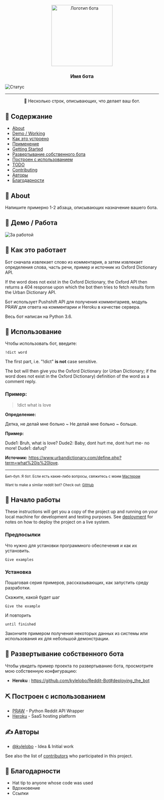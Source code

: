 <p align="center"><a href="" rel="noopener">  </a><img width="200px" height="200px" src="https://i.imgur.com/FxL5qM0.jpg" alt="Логотип бота"></p>

<h3 align="center">Имя бота</h3>

<div align="center">
</div>

[]()![Статус](https://img.shields.io/badge/status-active-success.svg)




---

<p align="center">🤖 Несколько строк, описывающих, что делает ваш бот.<br></p>

## 📝 Содержание

- [About](#about)
- [Demo / Working](#demo)
- [Как это устроено](#working)
- [Применение](#usage)
- [Getting Started](#getting_started)
- [Развертывание собственного бота](#deployment)
- [Построен с использованием](#built_using)
- [TODO](../TODO.md)
- [Contributing](../CONTRIBUTING.md)
- [Авторы](#authors)
- [Благодарности](#acknowledgement)

## 🧐 About <a name="about"></a>

Напишите примерно 1-2 абзаца, описывающих назначение вашего бота.

## 🎥 Демо / Работа<a name="demo"></a>

![За работой](https://media.giphy.com/media/20NLMBm0BkUOwNljwv/giphy.gif)

## 💭 Как это работает<a name="working"></a>

Бот сначала извлекает слово из комментария, а затем извлекает определения слова, часть речи, пример и источник из Oxford Dictionary API.

If the word does not exist in the Oxford Dictionary, the Oxford API then returns a 404 response upon which the bot then tries to fetch results form the Urban Dictionary API.

Бот использует Pushshift API для получения комментариев, модуль PRAW для ответа на комментарии и Heroku в качестве сервера.

Весь бот написан на Python 3.6.

## 🎈 Использование<a name="usage"></a>

Чтобы использовать бот, введите:

```
!dict word
```

The first part, i.e. "!dict" **is not** case sensitive.

The bot will then give you the Oxford Dictionary (or Urban Dictionary; if the word does not exist in the Oxford Dictionary) definition of the word as a comment reply.

### Пример:

> !dict what is love

**Определение:**

Детка, не делай мне больно ~ Не делай мне больно ~ больше.

**Пример:**

Dude1: Bruh, what is love? Dude2: Baby, dont hurt me, dont hurt me- no more! Dude1: dafuq?

**Источник:** https://www.urbandictionary.com/define.php?term=what%20is%20love.

---

<sup>Бип-буп. Я бот. Если есть какие-либо вопросы, свяжитесь с моим <a href="https://www.reddit.com/message/compose/?to=PositivePlayer1&subject=/u/Wordbook_Bot">Мастером</a></sup>

<sup>Want to make a similar reddit bot? Check out: <a href="https://github.com/kylelobo/Reddit-Bot">GitHub</a></sup>

## 🏁 Начало работы<a name="getting_started"></a>

These instructions will get you a copy of the project up and running on your local machine for development and testing purposes. See [deployment](#deployment) for notes on how to deploy the project on a live system.

### Предпосылки

Что нужно для установки программного обеспечения и как их установить.

```
Give examples
```

### Установка

Пошаговая серия примеров, рассказывающих, как запустить среду разработки.

Скажите, какой будет шаг

```
Give the example
```

И повторить

```
until finished
```

Закончите примером получения некоторых данных из системы или использования их для небольшой демонстрации.

## 🚀 Развертывание собственного бота<a name="deployment"></a>

Чтобы увидеть пример проекта по развертыванию бота, просмотрите мою собственную конфигурацию:

- **Heroku** : https://github.com/kylelobo/Reddit-Bot#deploying_the_bot

## ⛏️ Построен с использованием<a name="built_using"></a>

- [PRAW](https://praw.readthedocs.io/en/latest/) - Python Reddit API Wrapper
- [Heroku](https://www.heroku.com/) - SaaS hosting platform

## ✍️ Авторы<a name="authors"></a>

- [@kylelobo](https://github.com/kylelobo) - Idea & Initial work

See also the list of [contributors](https://github.com/kylelobo/The-Documentation-Compendium/contributors) who participated in this project.

## 🎉 Благодарности<a name="acknowledgement"></a>

- Hat tip to anyone whose code was used
- Вдохновение
- Ссылки
